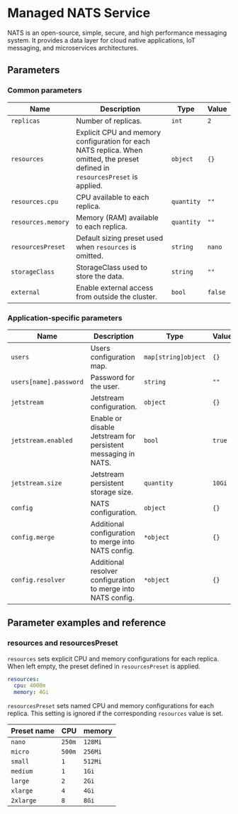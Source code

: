 # Managed NATS Service

NATS is an open-source, simple, secure, and high performance messaging system.
It provides a data layer for cloud native applications, IoT messaging, and microservices architectures.

## Parameters

### Common parameters

| Name               | Description                                                                                                                    | Type       | Value   |
| ------------------ | ------------------------------------------------------------------------------------------------------------------------------ | ---------- | ------- |
| `replicas`         | Number of replicas.                                                                                                            | `int`      | `2`     |
| `resources`        | Explicit CPU and memory configuration for each NATS replica. When omitted, the preset defined in `resourcesPreset` is applied. | `object`   | `{}`    |
| `resources.cpu`    | CPU available to each replica.                                                                                                 | `quantity` | `""`    |
| `resources.memory` | Memory (RAM) available to each replica.                                                                                        | `quantity` | `""`    |
| `resourcesPreset`  | Default sizing preset used when `resources` is omitted.                                                                        | `string`   | `nano`  |
| `storageClass`     | StorageClass used to store the data.                                                                                           | `string`   | `""`    |
| `external`         | Enable external access from outside the cluster.                                                                               | `bool`     | `false` |


### Application-specific parameters

| Name                   | Description                                                   | Type                | Value  |
| ---------------------- | ------------------------------------------------------------- | ------------------- | ------ |
| `users`                | Users configuration map.                                      | `map[string]object` | `{}`   |
| `users[name].password` | Password for the user.                                        | `string`            | `""`   |
| `jetstream`            | Jetstream configuration.                                      | `object`            | `{}`   |
| `jetstream.enabled`    | Enable or disable Jetstream for persistent messaging in NATS. | `bool`              | `true` |
| `jetstream.size`       | Jetstream persistent storage size.                            | `quantity`          | `10Gi` |
| `config`               | NATS configuration.                                           | `object`            | `{}`   |
| `config.merge`         | Additional configuration to merge into NATS config.           | `*object`           | `{}`   |
| `config.resolver`      | Additional resolver configuration to merge into NATS config.  | `*object`           | `{}`   |


## Parameter examples and reference

### resources and resourcesPreset

`resources` sets explicit CPU and memory configurations for each replica.
When left empty, the preset defined in `resourcesPreset` is applied.

```yaml
resources:
  cpu: 4000m
  memory: 4Gi
```

`resourcesPreset` sets named CPU and memory configurations for each replica.
This setting is ignored if the corresponding `resources` value is set.

| Preset name | CPU    | memory  |
|-------------|--------|---------|
| `nano`      | `250m` | `128Mi` |
| `micro`     | `500m` | `256Mi` |
| `small`     | `1`    | `512Mi` |
| `medium`    | `1`    | `1Gi`   |
| `large`     | `2`    | `2Gi`   |
| `xlarge`    | `4`    | `4Gi`   |
| `2xlarge`   | `8`    | `8Gi`   |

